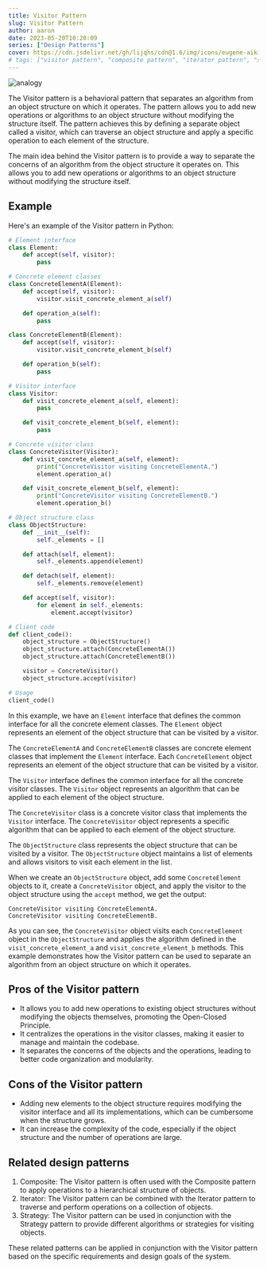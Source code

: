 ```yaml
---
title: Visitor Pattern
slug: Visitor Pattern
author: aaron
date: 2023-05-20T10:20:09
series: ["Design Patterns"]
cover: https://cdn.jsdelivr.net/gh/lijqhs/cdn@1.6/img/icons/eugene-aikimov-azqdBkIHVo0-unsplash
# tags: ["visitor pattern", "composite pattern", "iterator pattern", "strategy pattern"]
---
```



![analogy](https://refactoring.guru/images/patterns/content/visitor/visitor-comic-1.png)

The Visitor pattern is a behavioral pattern that separates an algorithm from an object structure on which it operates. The pattern allows you to add new operations or algorithms to an object structure without modifying the structure itself. The pattern achieves this by defining a separate object called a visitor, which can traverse an object structure and apply a specific operation to each element of the structure.

The main idea behind the Visitor pattern is to provide a way to separate the concerns of an algorithm from the object structure it operates on. This allows you to add new operations or algorithms to an object structure without modifying the structure itself.

## Example

Here's an example of the Visitor pattern in Python:

```python
# Element interface
class Element:
    def accept(self, visitor):
        pass

# Concrete element classes
class ConcreteElementA(Element):
    def accept(self, visitor):
        visitor.visit_concrete_element_a(self)

    def operation_a(self):
        pass

class ConcreteElementB(Element):
    def accept(self, visitor):
        visitor.visit_concrete_element_b(self)

    def operation_b(self):
        pass

# Visitor interface
class Visitor:
    def visit_concrete_element_a(self, element):
        pass

    def visit_concrete_element_b(self, element):
        pass

# Concrete visitor class
class ConcreteVisitor(Visitor):
    def visit_concrete_element_a(self, element):
        print("ConcreteVisitor visiting ConcreteElementA.")
        element.operation_a()

    def visit_concrete_element_b(self, element):
        print("ConcreteVisitor visiting ConcreteElementB.")
        element.operation_b()

# Object structure class
class ObjectStructure:
    def __init__(self):
        self._elements = []

    def attach(self, element):
        self._elements.append(element)

    def detach(self, element):
        self._elements.remove(element)

    def accept(self, visitor):
        for element in self._elements:
            element.accept(visitor)

# Client code
def client_code():
    object_structure = ObjectStructure()
    object_structure.attach(ConcreteElementA())
    object_structure.attach(ConcreteElementB())

    visitor = ConcreteVisitor()
    object_structure.accept(visitor)

# Usage
client_code()
```

In this example, we have an `Element` interface that defines the common interface for all the concrete element classes. The `Element` object represents an element of the object structure that can be visited by a visitor.

The `ConcreteElementA` and `ConcreteElementB` classes are concrete element classes that implement the `Element` interface. Each `ConcreteElement` object represents an element of the object structure that can be visited by a visitor.

The `Visitor` interface defines the common interface for all the concrete visitor classes. The `Visitor` object represents an algorithm that can be applied to each element of the object structure.

The `ConcreteVisitor` class is a concrete visitor class that implements the `Visitor` interface. The `ConcreteVisitor` object represents a specific algorithm that can be applied to each element of the object structure.

The `ObjectStructure` class represents the object structure that can be visited by a visitor. The `ObjectStructure` object maintains a list of elements and allows visitors to visit each element in the list.

When we create an `ObjectStructure` object, add some `ConcreteElement` objects to it, create a `ConcreteVisitor` object, and apply the visitor to the object structure using the `accept` method, we get the output:

```
ConcreteVisitor visiting ConcreteElementA.
ConcreteVisitor visiting ConcreteElementB.
```

As you can see, the `ConcreteVisitor` object visits each `ConcreteElement` object in the `ObjectStructure` and applies the algorithm defined in the `visit_concrete_element_a` and `visit_concrete_element_b` methods. This example demonstrates how the Visitor pattern can be used to separate an algorithm from an object structure on which it operates.

## Pros of the Visitor pattern

- It allows you to add new operations to existing object structures without modifying the objects themselves, promoting the Open-Closed Principle.
- It centralizes the operations in the visitor classes, making it easier to manage and maintain the codebase.
- It separates the concerns of the objects and the operations, leading to better code organization and modularity.

## Cons of the Visitor pattern

- Adding new elements to the object structure requires modifying the visitor interface and all its implementations, which can be cumbersome when the structure grows.
- It can increase the complexity of the code, especially if the object structure and the number of operations are large.

## Related design patterns

1. Composite: The Visitor pattern is often used with the Composite pattern to apply operations to a hierarchical structure of objects.
2. Iterator: The Visitor pattern can be combined with the Iterator pattern to traverse and perform operations on a collection of objects.
3. Strategy: The Visitor pattern can be used in conjunction with the Strategy pattern to provide different algorithms or strategies for visiting objects.

These related patterns can be applied in conjunction with the Visitor pattern based on the specific requirements and design goals of the system.